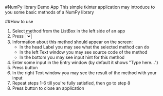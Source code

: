 #NumPy library Demo App
This simple tkinter application may introduce to you some basic methods of a NumPy library

##How to use
1. Select method from the ListBox in the left side of an app
2. Press <Select> button
3. Information about this method should appear on the screen:
	- In the head Label you may see what the selected method can do
	- In the left Text window you may see source code of the method
	- In the bottom you may see input hint for this method
4. Enter some input in the Entry window (by default it shows "Type here...")
5. Press <RUN> button
6. In the right Text window you may see the result of the method with your input
7. Repeat steps 1-6 till you're fully satisfied, then go to step 8
8. Press <Exit> button to close an application
